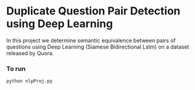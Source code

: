 # Duplicate Question Pair Detection using Deep Learning
In​ this project we​ determine semantic equivalence between pairs of questions using​ Deep Learning (Siamese​ Bidirectional Lstm)​ on a dataset released by Quora.

### To run
```
python nlpProj.py
```
